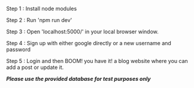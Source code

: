 Step 1 : Install node modules

Step 2 : Run 'npm run dev'

Step 3 : Open 'localhost:5000/' in your local browser window.

Step 4 : Sign up with either google directly or a new username and password

Step 5 : Login and then BOOM! you have it! a blog website where you can add a post or update it.

***Please use the provided database for test purposes only***
